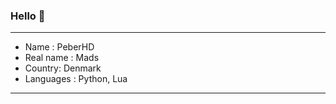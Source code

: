 ### Hello 👋

-------------------------

- Name : PeberHD
- Real name : Mads
- Country: Denmark
- Languages : Python, Lua
-------------------------




